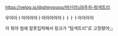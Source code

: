 https://velog.io/@shinyoooo/머신러닝6주차-탐색트리


우아아ㅏ아아아아ㅏ아아아아아ㅏㅏㅏㅏ아아아아


아 뭐야 첨에 잘못입력해서 링크가 "탐색트리"로 고정됐어;;;
